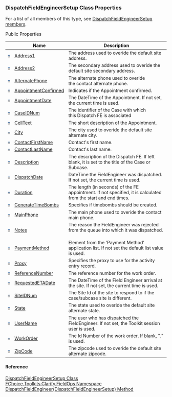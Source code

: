### DispatchFieldEngineerSetup Class Properties

For a list of all members of this type, see [DispatchFieldEngineerSetup members](FChoice.Toolkits.Clarify~FChoice.Toolkits.Clarify.FieldOps.DispatchFieldEngineerSetup_members.md).

Public Properties

|   | Name | Description |
| --- | --- | --- |
| ![Public Property](dotnetimages/publicProperty.png) | [Address1](FChoice.Toolkits.Clarify~FChoice.Toolkits.Clarify.FieldOps.DispatchFieldEngineerSetup~Address1.md) | The address used to overide the default site address.   |
| ![Public Property](dotnetimages/publicProperty.png) | [Address2](FChoice.Toolkits.Clarify~FChoice.Toolkits.Clarify.FieldOps.DispatchFieldEngineerSetup~Address2.md) | The secondary address used to overide the default site secondary address.   |
| ![Public Property](dotnetimages/publicProperty.png) | [AlternatePhone](FChoice.Toolkits.Clarify~FChoice.Toolkits.Clarify.FieldOps.DispatchFieldEngineerSetup~AlternatePhone.md) | The alternate phone used to overide the contact alternate phone.   |
| ![Public Property](dotnetimages/publicProperty.png) | [AppointmentConfirmed](FChoice.Toolkits.Clarify~FChoice.Toolkits.Clarify.FieldOps.DispatchFieldEngineerSetup~AppointmentConfirmed.md) | Indicates if the Appointment confirmed.   |
| ![Public Property](dotnetimages/publicProperty.png) | [AppointmentDate](FChoice.Toolkits.Clarify~FChoice.Toolkits.Clarify.FieldOps.DispatchFieldEngineerSetup~AppointmentDate.md) | The DateTime of the Appointment. If not set, the current time is used.   |
| ![Public Property](dotnetimages/publicProperty.png) | [CaseIDNum](FChoice.Toolkits.Clarify~FChoice.Toolkits.Clarify.FieldOps.DispatchFieldEngineerSetup~CaseIDNum.md) | The identifier of the Case with which this Dispatch FE is associated   |
| ![Public Property](dotnetimages/publicProperty.png) | [CellText](FChoice.Toolkits.Clarify~FChoice.Toolkits.Clarify.FieldOps.DispatchFieldEngineerSetup~CellText.md) | The short description of the Appointment.   |
| ![Public Property](dotnetimages/publicProperty.png) | [City](FChoice.Toolkits.Clarify~FChoice.Toolkits.Clarify.FieldOps.DispatchFieldEngineerSetup~City.md) | The city used to overide the default site alternate city.   |
| ![Public Property](dotnetimages/publicProperty.png) | [ContactFirstName](FChoice.Toolkits.Clarify~FChoice.Toolkits.Clarify.FieldOps.DispatchFieldEngineerSetup~ContactFirstName.md) | Contact's first name.   |
| ![Public Property](dotnetimages/publicProperty.png) | [ContactLastName](FChoice.Toolkits.Clarify~FChoice.Toolkits.Clarify.FieldOps.DispatchFieldEngineerSetup~ContactLastName.md) | Contact's last name.   |
| ![Public Property](dotnetimages/publicProperty.png) | [Description](FChoice.Toolkits.Clarify~FChoice.Toolkits.Clarify.FieldOps.DispatchFieldEngineerSetup~Description.md) | The description of the Dispatch FE. If left blank, it is set to the title of the Case or Subcase.   |
| ![Public Property](dotnetimages/publicProperty.png) | [DispatchDate](FChoice.Toolkits.Clarify~FChoice.Toolkits.Clarify.FieldOps.DispatchFieldEngineerSetup~DispatchDate.md) | DateTime the FieldEngineer was dispatched. If not set, the current time is used.   |
| ![Public Property](dotnetimages/publicProperty.png) | [Duration](FChoice.Toolkits.Clarify~FChoice.Toolkits.Clarify.FieldOps.DispatchFieldEngineerSetup~Duration.md) | The length (in seconds) of the FE appointment. If not specified, it is calculated from the start and end times.   |
| ![Public Property](dotnetimages/publicProperty.png) | [GenerateTimeBombs](FChoice.Toolkits.Clarify~FChoice.Toolkits.Clarify.FieldOps.DispatchFieldEngineerSetup~GenerateTimeBombs.md) | Specifies if timebombs should be created.   |
| ![Public Property](dotnetimages/publicProperty.png) | [MainPhone](FChoice.Toolkits.Clarify~FChoice.Toolkits.Clarify.FieldOps.DispatchFieldEngineerSetup~MainPhone.md) | The main phone used to overide the contact main phone.   |
| ![Public Property](dotnetimages/publicProperty.png) | [Notes](FChoice.Toolkits.Clarify~FChoice.Toolkits.Clarify.FieldOps.DispatchFieldEngineerSetup~Notes.md) | The reason the FieldEngineer was rejected from the queue into which it was dispatched.   |
| ![Public Property](dotnetimages/publicProperty.png) | [PaymentMethod](FChoice.Toolkits.Clarify~FChoice.Toolkits.Clarify.FieldOps.DispatchFieldEngineerSetup~PaymentMethod.md) | Element from the 'Payment Method' application list. If not set the default list value is used.   |
| ![Public Property](dotnetimages/publicProperty.png) | [Proxy](FChoice.Toolkits.Clarify~FChoice.Toolkits.Clarify.FieldOps.DispatchFieldEngineerSetup~Proxy.md) | Specifies the proxy to use for the activity entry record.   |
| ![Public Property](dotnetimages/publicProperty.png) | [ReferenceNumber](FChoice.Toolkits.Clarify~FChoice.Toolkits.Clarify.FieldOps.DispatchFieldEngineerSetup~ReferenceNumber.md) | The reference number for the work order.   |
| ![Public Property](dotnetimages/publicProperty.png) | [RequestedETADate](FChoice.Toolkits.Clarify~FChoice.Toolkits.Clarify.FieldOps.DispatchFieldEngineerSetup~RequestedETADate.md) | The DateTime of the Field Engineer arrival at the site. If not set, the current time is used.   |
| ![Public Property](dotnetimages/publicProperty.png) | [SiteIDNum](FChoice.Toolkits.Clarify~FChoice.Toolkits.Clarify.FieldOps.DispatchFieldEngineerSetup~SiteIDNum.md) | The Site Id of the site to respond to if the case/subcase site is different.   |
| ![Public Property](dotnetimages/publicProperty.png) | [State](FChoice.Toolkits.Clarify~FChoice.Toolkits.Clarify.FieldOps.DispatchFieldEngineerSetup~State.md) | The state used to overide the default site alternate state.   |
| ![Public Property](dotnetimages/publicProperty.png) | [UserName](FChoice.Toolkits.Clarify~FChoice.Toolkits.Clarify.FieldOps.DispatchFieldEngineerSetup~UserName.md) | The user who has dispatched the FieldEngineer. If not set, the Toolkit session user is used.   |
| ![Public Property](dotnetimages/publicProperty.png) | [WorkOrder](FChoice.Toolkits.Clarify~FChoice.Toolkits.Clarify.FieldOps.DispatchFieldEngineerSetup~WorkOrder.md) | The Id Number of the work order. If blank, "." is used.   |
| ![Public Property](dotnetimages/publicProperty.png) | [ZipCode](FChoice.Toolkits.Clarify~FChoice.Toolkits.Clarify.FieldOps.DispatchFieldEngineerSetup~ZipCode.md) | The zipcode used to overide the default site alternate zipcode.   |

#### Reference

[DispatchFieldEngineerSetup Class](FChoice.Toolkits.Clarify~FChoice.Toolkits.Clarify.FieldOps.DispatchFieldEngineerSetup.md)  
[FChoice.Toolkits.Clarify.FieldOps Namespace](FChoice.Toolkits.Clarify~FChoice.Toolkits.Clarify.FieldOps_namespace.md)  
[DispatchFieldEngineer(DispatchFieldEngineerSetup) Method](FChoice.Toolkits.Clarify~FChoice.Toolkits.Clarify.FieldOps.FieldOpsToolkit~DispatchFieldEngineer(DispatchFieldEngineerSetup).md)